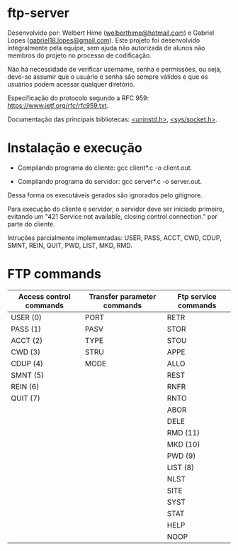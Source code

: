 # ftp-server

Desenvolvido por: Welbert Hime (welberthime@hotmail.com) e Gabriel Lopes (gabriel18.lopes@gmail.com). Este projeto foi desenvolvido integralmente pela equipe, sem ajuda não autorizada de alunos não membros do projeto no processo de codificação.

Não há necessidade de verificar username, senha e permissões, ou seja, deve-se assumir que o usuário e senha são sempre válidos e que os usuários podem acessar qualquer diretório.

Especificação do protocolo segundo a RFC 959: https://www.ietf.org/rfc/rfc959.txt.

Documentação das principais bibliotecas: [<uninstd.h>](http://pubs.opengroup.org/onlinepubs/007908799/xsh/unistd.h.html), [<sys/socket.h>](https://pubs.opengroup.org/onlinepubs/7908799/xns/syssocket.h.html).

# Instalação e execução

* Compilando programa do cliente: gcc client*.c -o client.out.

* Compilando programa do servidor: gcc server*.c -o server.out.

Dessa forma os executáveis gerados são ignorados pelo gitignore.

Para execução do cliente e servidor, o servidor deve ser iniciado primeiro, evitando um "421 Service not available, closing control connection." por parte do cliente.

Intruções parcialmente implementadas: USER, PASS, ACCT, CWD, CDUP, SMNT, REIN, QUIT, PWD, LIST, MKD, RMD.

# FTP commands

| Access control commands | Transfer parameter commands | Ftp service commands |
| ----------------------- | --------------------------- | -------------------- |
| USER (0) | PORT | RETR |
| PASS (1) | PASV | STOR |
| ACCT (2) | TYPE | STOU |
| CWD (3) | STRU | APPE |
| CDUP (4) | MODE | ALLO |
| SMNT (5) | | REST |
| REIN (6) | | RNFR|
| QUIT (7) | | RNTO |
| | | ABOR |
| | | DELE |
| | | RMD (11)|
| | | MKD (10)|
| | | PWD (9)|
| | | LIST (8) |
| | | NLST |
| | | SITE |
| | | SYST |
| | | STAT |
| | | HELP |
| | | NOOP |
